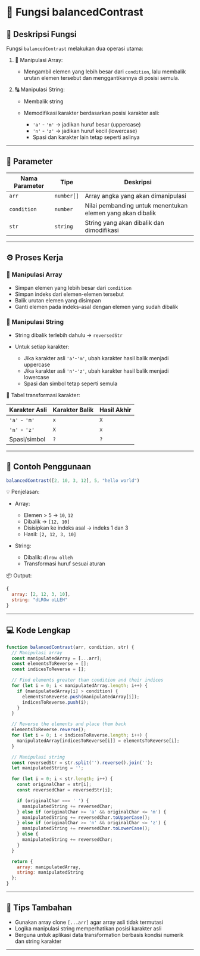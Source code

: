 # 🔄 Fungsi balancedContrast

## 📘 Deskripsi Fungsi

Fungsi `balancedContrast` melakukan dua operasi utama:

1. 🔢 Manipulasi Array:

   * Mengambil elemen yang lebih besar dari `condition`, lalu membalik urutan elemen tersebut dan menggantikannya di posisi semula.

2. 🔠 Manipulasi String:

   * Membalik string
   * Memodifikasi karakter berdasarkan posisi karakter asli:

     * `'a'` - `'m'` → jadikan huruf besar (uppercase)
     * `'n'` - `'z'` → jadikan huruf kecil (lowercase)
     * Spasi dan karakter lain tetap seperti aslinya

---

## 🧮 Parameter

| Nama Parameter | Tipe       | Deskripsi                                                  |
| -------------- | ---------- | ---------------------------------------------------------- |
| `arr`          | `number[]` | Array angka yang akan dimanipulasi                         |
| `condition`    | `number`   | Nilai pembanding untuk menentukan elemen yang akan dibalik |
| `str`          | `string`   | String yang akan dibalik dan dimodifikasi                  |

---

## ⚙️ Proses Kerja

### 🔁 Manipulasi Array

* Simpan elemen yang lebih besar dari `condition`
* Simpan indeks dari elemen-elemen tersebut
* Balik urutan elemen yang disimpan
* Ganti elemen pada indeks-asal dengan elemen yang sudah dibalik

### 🔡 Manipulasi String

* String dibalik terlebih dahulu → `reversedStr`
* Untuk setiap karakter:

  * Jika karakter asli `'a'`-`'m'`, ubah karakter hasil balik menjadi uppercase
  * Jika karakter asli `'n'`-`'z'`, ubah karakter hasil balik menjadi lowercase
  * Spasi dan simbol tetap seperti semula

📝 Tabel transformasi karakter:

| Karakter Asli | Karakter Balik | Hasil Akhir |
| ------------- | -------------- | ----------- |
| `'a'` - `'m'` | `x`            | `X`         |
| `'n'` - `'z'` | `X`            | `x`         |
| Spasi/simbol  | `?`            | `?`         |

---

## 🧪 Contoh Penggunaan

```js
balancedContrast([2, 10, 3, 12], 5, "hello world")
```

💡 Penjelasan:

* Array:

  * Elemen > 5 → `10`, `12`
  * Dibalik → `[12, 10]`
  * Disisipkan ke indeks asal → indeks 1 dan 3
  * Hasil: `[2, 12, 3, 10]`

* String:

  * Dibalik: `dlrow olleh`
  * Transformasi huruf sesuai aturan

📦 Output:

```js
{
  array: [2, 12, 3, 10],
  string: "dLROw oLLEH"
}
```

---

## 💻 Kode Lengkap

```js
function balancedContrast(arr, condition, str) {
  // Manipulasi array
  const manipulatedArray = [...arr];
  const elementsToReverse = [];
  const indicesToReverse = [];

  // Find elements greater than condition and their indices
  for (let i = 0; i < manipulatedArray.length; i++) {
    if (manipulatedArray[i] > condition) {
      elementsToReverse.push(manipulatedArray[i]);
      indicesToReverse.push(i);
    }
  }

  // Reverse the elements and place them back
  elementsToReverse.reverse();
  for (let i = 0; i < indicesToReverse.length; i++) {
    manipulatedArray[indicesToReverse[i]] = elementsToReverse[i];
  }

  // Manipulasi string
  const reversedStr = str.split('').reverse().join('');
  let manipulatedString = '';

  for (let i = 0; i < str.length; i++) {
    const originalChar = str[i];
    const reversedChar = reversedStr[i];

    if (originalChar === ' ') {
      manipulatedString += reversedChar;
    } else if (originalChar >= 'a' && originalChar <= 'm') {
      manipulatedString += reversedChar.toUpperCase();
    } else if (originalChar >= 'n' && originalChar <= 'z') {
      manipulatedString += reversedChar.toLowerCase();
    } else {
      manipulatedString += reversedChar;
    }
  }

  return {
    array: manipulatedArray,
    string: manipulatedString
  };
}
```

---

## 🧠 Tips Tambahan

* Gunakan array clone `[...arr]` agar array asli tidak termutasi
* Logika manipulasi string memperhatikan posisi karakter asli
* Berguna untuk aplikasi data transformation berbasis kondisi numerik dan string karakter

---
